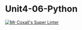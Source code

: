 # Unit4-06-Python
[![Mr Coxall's Super Linter](https://github.com/ICS3U-Programming-Aaron-R-V-K/Unit4-06-Python/workflows/Mr%20Coxall's%20Super%20Linter/badge.svg)](https://github.com/ICS3U-Programming-Aaron-R-V-K/Unit4-06-Python/actions/)
